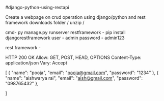 #django-python-using-restapi







Create a webpage on crud operation using django/python and rest framework
downloads folder / unzip / 


cmd- py manage.py runserver
restframework - pip install djangorestframework
user - admin 
password - admin123










rest framework -


HTTP 200 OK
Allow: GET, POST, HEAD, OPTIONS
Content-Type: application/json
Vary: Accept

[
    {
        "name": "pooja",
        "email": "pooja@gmail.com",
        "password": "1234"
    },
    {
        "name": "aishwarya rai",
        "email": "aish@gmail.com",
        "password": "098765432"
    },
   
]




